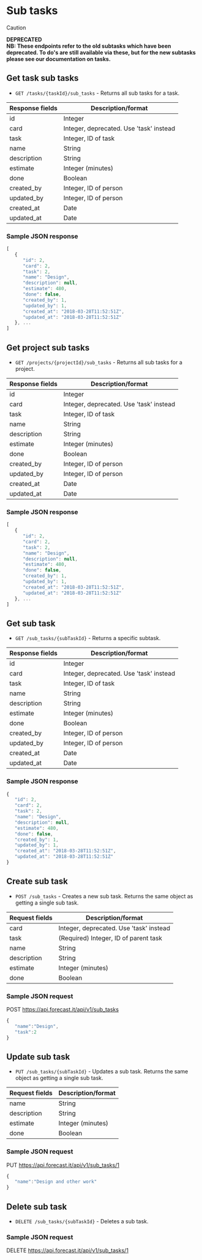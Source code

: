 # Sub tasks

> [!CAUTION]
> **DEPRECATED**
> <br/>
> **NB: These endpoints refer to the old subtasks which have been deprecated. To do's are still available via these, but for the new subtasks please see our documentation on tasks.**

## Get task sub tasks

-  `GET /tasks/{taskId}/sub_tasks` - Returns all sub tasks for a task.

| Response fields | Description/format                      |
| --------------- | --------------------------------------- |
| id              | Integer                                 |
| card            | Integer, deprecated. Use 'task' instead |
| task            | Integer, ID of task                     |
| name            | String                                  |
| description     | String                                  |
| estimate        | Integer (minutes)                       |
| done            | Boolean                                 |
| created_by      | Integer, ID of person                   |
| updated_by      | Integer, ID of person                   |
| created_at      | Date                                    |
| updated_at      | Date                                    |

### Sample JSON response

```javascript
[
   {
      "id": 2,
      "card": 2,
      "task": 2,
      "name": "Design",
      "description": null,
      "estimate": 480,
      "done": false,
      "created_by": 1,
      "updated_by": 1,
      "created_at": "2018-03-28T11:52:51Z",
      "updated_at": "2018-03-28T11:52:51Z"
   }, ...
]
```

## Get project sub tasks

-  `GET /projects/{projectId}/sub_tasks` - Returns all sub tasks for a project.

| Response fields | Description/format                      |
| --------------- | --------------------------------------- |
| id              | Integer                                 |
| card            | Integer, deprecated. Use 'task' instead |
| task            | Integer, ID of task                     |
| name            | String                                  |
| description     | String                                  |
| estimate        | Integer (minutes)                       |
| done            | Boolean                                 |
| created_by      | Integer, ID of person                   |
| updated_by      | Integer, ID of person                   |
| created_at      | Date                                    |
| updated_at      | Date                                    |

### Sample JSON response

```javascript
[
   {
      "id": 2,
      "card": 2,
      "task": 2,
      "name": "Design",
      "description": null,
      "estimate": 480,
      "done": false,
      "created_by": 1,
      "updated_by": 1,
      "created_at": "2018-03-28T11:52:51Z",
      "updated_at": "2018-03-28T11:52:51Z"
   }, ...
]
```

## Get sub task

-  `GET /sub_tasks/{subTaskId}` - Returns a specific subtask.

| Response fields | Description/format                      |
| --------------- | --------------------------------------- |
| id              | Integer                                 |
| card            | Integer, deprecated. Use 'task' instead |
| task            | Integer, ID of task                     |
| name            | String                                  |
| description     | String                                  |
| estimate        | Integer (minutes)                       |
| done            | Boolean                                 |
| created_by      | Integer, ID of person                   |
| updated_by      | Integer, ID of person                   |
| created_at      | Date                                    |
| updated_at      | Date                                    |

### Sample JSON response

```javascript
{
   "id": 2,
   "card": 2,
   "task": 2,
   "name": "Design",
   "description": null,
   "estimate": 480,
   "done": false,
   "created_by": 1,
   "updated_by": 1,
   "created_at": "2018-03-28T11:52:51Z",
   "updated_at": "2018-03-28T11:52:51Z"
}
```

## Create sub task

-  `POST /sub_tasks` - Creates a new sub task. Returns the same object as getting a single sub task.

| Request fields | Description/format                      |
| -------------- | --------------------------------------- |
| card           | Integer, deprecated. Use 'task' instead |
| task           | (Required) Integer, ID of parent task   |
| name           | String                                  |
| description    | String                                  |
| estimate       | Integer (minutes)                       |
| done           | Boolean                                 |

### Sample JSON request

POST https://api.forecast.it/api/v1/sub_tasks

```javascript
{
   "name":"Design",
   "task":2
}
```

## Update sub task

-  `PUT /sub_tasks/{subTaskId}` - Updates a sub task. Returns the same object as getting a single sub task.

| Request fields | Description/format |
| -------------- | ------------------ |
| name           | String             |
| description    | String             |
| estimate       | Integer (minutes)  |
| done           | Boolean            |

### Sample JSON request

PUT https://api.forecast.it/api/v1/sub_tasks/1

```javascript
{
   "name":"Design and other work"
}
```

## Delete sub task

-  `DELETE /sub_tasks/{subTaskId}` - Deletes a sub task.

### Sample JSON request

DELETE https://api.forecast.it/api/v1/sub_tasks/1
